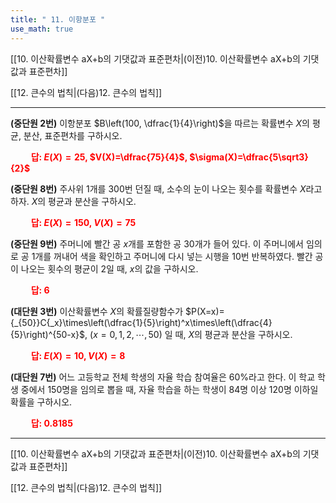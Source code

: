 ```yaml
---
title: " 11. 이항분포 "
use_math: true
---
```

[[10. 이산확률변수 aX+b의 기댓값과 표준편차|(이전)10. 이산확률변수 aX+b의 기댓값과 표준편차]] 

[[12. 큰수의 법칙|(다음)12. 큰수의 법칙]]

***

**(중단원 2번)** 이항분포 $B\left(100, \dfrac{1}{4}\right)$을 따르는 확률변수 $X$의 평균, 분산, 표준편차를 구하시오.

**<span style="color: red;">$\qquad$답: $E(X)=25$, $V(X)=\dfrac{75}{4}$, $\sigma(X)=\dfrac{5\sqrt3}{2}$</span>**

**(중단원 8번)** 주사위 1개를 300번 던질 때, 소수의 눈이 나오는 횟수를 확률변수 $X$라고 하자. $X$의 평균과 분산을 구하시오.

**<span style="color: red;">$\qquad$답: $E(X)=150$, $V(X)=75$</span>**

**(중단원 9번)** 주머니에 빨간 공 $x$개를 포함한 공 30개가 들어 있다. 이 주머니에서 임의로 공 1개를 꺼내어 색을 확인하고 주머니에 다시 넣는 시행을 10번 반복하였다. 빨간 공이 나오는 횟수의 평균이 2일 때, $x$의 값을 구하시오.

**<span style="color: red;">$\qquad$답: $6$</span>**

**(대단원 3번)** 이산확률변수 $X$의 확률질량함수가 $P(X=x)={_{50}}C{_x}\times\left(\dfrac{1}{5}\right)^x\times\left(\dfrac{4}{5}\right)^{50-x}$, $(x=0, 1, 2, \cdots, 50)$ 일 때, $X$의 평균과 분산을 구하시오.

**<span style="color: red;">$\qquad$답: $E(X)=10, V(X)=8$</span>**


**(대단원 7번)** 어느 고등학교 전체 학생의 자율 학습 참여율은 $60\%$라고 한다. 이 학교 학생 중에서 150명을 임의로 뽑을 때, 자율 학습을 하는 학생이 84명 이상 120명 이하일 확률을 구하시오.

**<span style="color: red;">$\qquad$답: $0.8185$</span>**





***
[[10. 이산확률변수 aX+b의 기댓값과 표준편차|(이전)10. 이산확률변수 aX+b의 기댓값과 표준편차]] 

[[12. 큰수의 법칙|(다음)12. 큰수의 법칙]]